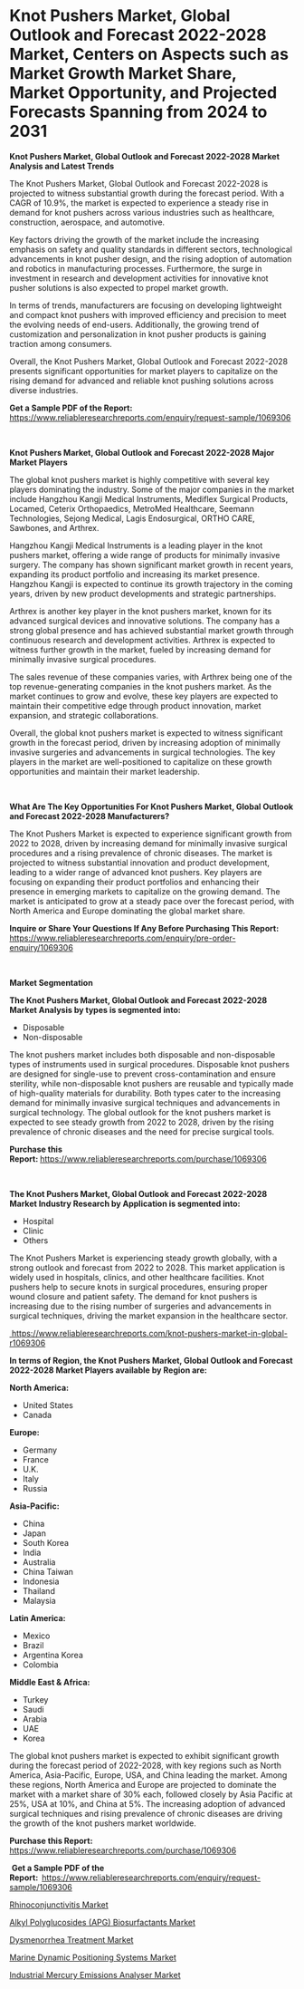 <p><h1>Knot Pushers Market, Global Outlook and Forecast 2022-2028 Market, Centers on Aspects such as Market Growth Market Share, Market Opportunity, and Projected Forecasts Spanning from 2024 to 2031</h1></p><p><strong>Knot Pushers Market, Global Outlook and Forecast 2022-2028 Market Analysis and Latest Trends</strong></p>
<p><p>The Knot Pushers Market, Global Outlook and Forecast 2022-2028 is projected to witness substantial growth during the forecast period. With a CAGR of 10.9%, the market is expected to experience a steady rise in demand for knot pushers across various industries such as healthcare, construction, aerospace, and automotive.</p><p>Key factors driving the growth of the market include the increasing emphasis on safety and quality standards in different sectors, technological advancements in knot pusher design, and the rising adoption of automation and robotics in manufacturing processes. Furthermore, the surge in investment in research and development activities for innovative knot pusher solutions is also expected to propel market growth.</p><p>In terms of trends, manufacturers are focusing on developing lightweight and compact knot pushers with improved efficiency and precision to meet the evolving needs of end-users. Additionally, the growing trend of customization and personalization in knot pusher products is gaining traction among consumers.</p><p>Overall, the Knot Pushers Market, Global Outlook and Forecast 2022-2028 presents significant opportunities for market players to capitalize on the rising demand for advanced and reliable knot pushing solutions across diverse industries.</p></p>
<p><strong>Get a Sample PDF of the Report:&nbsp;</strong> <a href="https://www.reliableresearchreports.com/enquiry/request-sample/1069306">https://www.reliableresearchreports.com/enquiry/request-sample/1069306</a></p>
<p>&nbsp;</p>
<p><strong>Knot Pushers Market, Global Outlook and Forecast 2022-2028 Major Market Players</strong></p>
<p><p>The global knot pushers market is highly competitive with several key players dominating the industry. Some of the major companies in the market include Hangzhou Kangji Medical Instruments, Mediflex Surgical Products, Locamed, Ceterix Orthopaedics, MetroMed Healthcare, Seemann Technologies, Sejong Medical, Lagis Endosurgical, ORTHO CARE, Sawbones, and Arthrex.</p><p>Hangzhou Kangji Medical Instruments is a leading player in the knot pushers market, offering a wide range of products for minimally invasive surgery. The company has shown significant market growth in recent years, expanding its product portfolio and increasing its market presence. Hangzhou Kangji is expected to continue its growth trajectory in the coming years, driven by new product developments and strategic partnerships.</p><p>Arthrex is another key player in the knot pushers market, known for its advanced surgical devices and innovative solutions. The company has a strong global presence and has achieved substantial market growth through continuous research and development activities. Arthrex is expected to witness further growth in the market, fueled by increasing demand for minimally invasive surgical procedures.</p><p>The sales revenue of these companies varies, with Arthrex being one of the top revenue-generating companies in the knot pushers market. As the market continues to grow and evolve, these key players are expected to maintain their competitive edge through product innovation, market expansion, and strategic collaborations.</p><p>Overall, the global knot pushers market is expected to witness significant growth in the forecast period, driven by increasing adoption of minimally invasive surgeries and advancements in surgical technologies. The key players in the market are well-positioned to capitalize on these growth opportunities and maintain their market leadership.</p></p>
<p>&nbsp;</p>
<p><strong>What Are The Key Opportunities For Knot Pushers Market, Global Outlook and Forecast 2022-2028 Manufacturers?</strong></p>
<p><p>The Knot Pushers Market is expected to experience significant growth from 2022 to 2028, driven by increasing demand for minimally invasive surgical procedures and a rising prevalence of chronic diseases. The market is projected to witness substantial innovation and product development, leading to a wider range of advanced knot pushers. Key players are focusing on expanding their product portfolios and enhancing their presence in emerging markets to capitalize on the growing demand. The market is anticipated to grow at a steady pace over the forecast period, with North America and Europe dominating the global market share.</p></p>
<p><strong>Inquire or Share Your Questions If Any Before Purchasing This Report:</strong> <a href="https://www.reliableresearchreports.com/enquiry/pre-order-enquiry/1069306">https://www.reliableresearchreports.com/enquiry/pre-order-enquiry/1069306</a></p>
<p>&nbsp;</p>
<p><strong>Market Segmentation</strong></p>
<p><strong>The Knot Pushers Market, Global Outlook and Forecast 2022-2028 Market Analysis by types is segmented into:</strong></p>
<p><ul><li>Disposable</li><li>Non-disposable</li></ul></p>
<p><p>The knot pushers market includes both disposable and non-disposable types of instruments used in surgical procedures. Disposable knot pushers are designed for single-use to prevent cross-contamination and ensure sterility, while non-disposable knot pushers are reusable and typically made of high-quality materials for durability. Both types cater to the increasing demand for minimally invasive surgical techniques and advancements in surgical technology. The global outlook for the knot pushers market is expected to see steady growth from 2022 to 2028, driven by the rising prevalence of chronic diseases and the need for precise surgical tools.</p></p>
<p><strong>Purchase this Report:&nbsp;</strong><a href="https://www.reliableresearchreports.com/purchase/1069306">https://www.reliableresearchreports.com/purchase/1069306</a></p>
<p>&nbsp;</p>
<p><strong>The Knot Pushers Market, Global Outlook and Forecast 2022-2028 Market Industry Research by Application is segmented into:</strong></p>
<p><ul><li>Hospital</li><li>Clinic</li><li>Others</li></ul></p>
<p><p>The Knot Pushers Market is experiencing steady growth globally, with a strong outlook and forecast from 2022 to 2028. This market application is widely used in hospitals, clinics, and other healthcare facilities. Knot pushers help to secure knots in surgical procedures, ensuring proper wound closure and patient safety. The demand for knot pushers is increasing due to the rising number of surgeries and advancements in surgical techniques, driving the market expansion in the healthcare sector.</p></p>
<p><a href="https://www.reliableresearchreports.com/knot-pushers-market-in-global-r1069306">&nbsp;https://www.reliableresearchreports.com/knot-pushers-market-in-global-r1069306</a></p>
<p><strong>In terms of Region, the Knot Pushers Market, Global Outlook and Forecast 2022-2028 Market Players available by Region are:</strong></p>
<p>
    <p> <strong> North America: </strong>
        <ul>
            <li>United States</li>
            <li>Canada</li>
        </ul>
        </p> 
    <p> <strong> Europe: </strong>
        <ul>
            <li>Germany</li>
            <li>France</li>
            <li>U.K.</li>
            <li>Italy</li>
            <li>Russia</li>
        </ul>
        </p> 
    <p> <strong> Asia-Pacific: </strong>
        <ul>
            <li>China</li>
            <li>Japan</li>
            <li>South Korea</li>
            <li>India</li>
            <li>Australia</li>
            <li>China Taiwan</li>
            <li>Indonesia</li>
            <li>Thailand</li>
            <li>Malaysia</li>
        </ul>
        </p> 
    <p> <strong> Latin America: </strong>
        <ul>
            <li>Mexico</li>
            <li>Brazil</li>
            <li>Argentina Korea</li>
            <li>Colombia</li>
        </ul>
        </p> 
    <p> <strong> Middle East & Africa: </strong>
        <ul>
            <li>Turkey</li>
            <li>Saudi</li>
            <li>Arabia</li>
            <li>UAE</li>
            <li>Korea</li>
        </ul>
    </p>
    </p>
<p><p>The global knot pushers market is expected to exhibit significant growth during the forecast period of 2022-2028, with key regions such as North America, Asia-Pacific, Europe, USA, and China leading the market. Among these regions, North America and Europe are projected to dominate the market with a market share of 30% each, followed closely by Asia Pacific at 25%, USA at 10%, and China at 5%. The increasing adoption of advanced surgical techniques and rising prevalence of chronic diseases are driving the growth of the knot pushers market worldwide.</p></p>
<p><strong>Purchase this Report: </strong><a href="https://www.reliableresearchreports.com/purchase/1069306">https://www.reliableresearchreports.com/purchase/1069306</a></p>
<p>&nbsp;<strong>Get a Sample PDF of the Report:&nbsp;&nbsp;</strong><a href="https://www.reliableresearchreports.com/enquiry/request-sample/1069306">https://www.reliableresearchreports.com/enquiry/request-sample/1069306</a></p>
<p><strong></strong></p>
<p><p><a href="https://issuu.com/reportprime-2/docs/rhinoconjunctivitis-market-size-2030.pptx">Rhinoconjunctivitis Market</a></p><p><a href="https://github.com/jakobeblake56/Market-Research-Report-List-1/blob/main/alkyl-polyglucosides-apg-biosurfactants-market.md">Alkyl Polyglucosides (APG) Biosurfactants Market</a></p><p><a href="https://issuu.com/reportprime-2/docs/dysmenorrhea-treatment-market-size-2030.pptx">Dysmenorrhea Treatment Market</a></p><p><a href="https://medium.com/@ruth.gibson8095/navigating-the-global-marine-dynamic-positioning-systems-market-landscape-trends-forecasts-and-c7fac5f96883">Marine Dynamic Positioning Systems Market</a></p><p><a href="https://github.com/verajwilson971/Market-Research-Report-List-1/blob/main/industrial-mercury-emissions-analyser-market.md">Industrial Mercury Emissions Analyser Market</a></p></p>